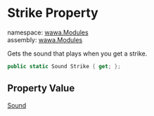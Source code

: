 # Strike Property

namespace: [wawa\.Modules](../../wawa.Modules.md)<br />
assembly: [wawa\.Modules](../../../wawa.Modules.md)

Gets the sound that plays when you get a strike\.

```csharp
public static Sound Strike { get; };
```

## Property Value

[Sound](../../../wawa.Modules/wawa.Modules/Sound.md)

